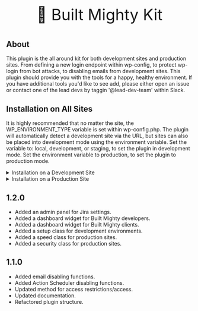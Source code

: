 <p align="center" style="font-size:42px !important;">🚀 Built Mighty Kit</p>

## About
This plugin is the all around kit for both development sites and production sites. From defining a new login endpoint within wp-config, to protect wp-login from bot attacks, to disabling emails from development sites. This plugin should provide you with the tools for a happy, healthy environment. If you have additional tools you'd like to see add, please either open an issue or contact one of the lead devs by taggin '@lead-dev-team' within Slack.

## Installation on All Sites
It is highly recommended that no matter the site, the WP_ENVIRONMENT_TYPE variable is set within wp-config.php. The plugin will automatically detect a development site via the URL, but sites can also be placed into development mode using the environment variable. Set the variable to: local, development, or staging, to set the plugin in development mode. Set the environment variable to production, to set the plugin to production mode.

<details>
  <summary>Installation on a Development Site</summary>
  
  ### What is a development site?
  Development sites are detected automatically by the plugin, by parsing whether or not the URL is a builtmighty.com or mightyrhino.net URL. Development sites can also be defined by setting WP_ENVIRONMENT_TYPE to either: local, development, or staging.

  If a development site is detected, the following takes place:

  1. On activation:
     * Disables external connections via WP_HTTP_BLOCK_EXTERNAL.
     * Disables indexing for SEO purposes.
     * Disables bad plugins within development environments.
     * Updates customer emails from user@email.com to user.RANDOMSTRING@builtmighty.com.
  2. While running, the plugin does the following:
     * Adds a dashboard development widget with: server data, GitHub repo data, as well as a list of any disabled plugins.
     * Disables the Action Scheduler.
     * Disables emails by setting the 'to' address to developers@builtmighty.com.
     * Disables access to the default WordPress admin when `BUILT_ENDPOINT` is set. Example: `define( 'BUILT_ENDPOINT', 'access' );`.
     * Disables access to WordPress, for non-logged in users when `BUILT_ACCESS` is set to true. Example: `define( 'BUILT_ACCESS', true );`.

  The plugin also does some other items, which it also does on production sites as well.

</details>

<details>
  <summary>Installation on a Production Site</summary>
  
  ### What is a production site?
  Production sites are any live, on the web, available sites for customers. For production sites, the plugin does the following:

  1. Access:
     * Disables access to the default WordPress admin when `BUILT_ENDPOINT` is set. Example: `define( 'BUILT_ENDPOINT', 'access' );`.
  2. While running, the plugin does the following:
     * Adds a dashboard development widget for Built Mighty developers with: server data, GitHub repo data, as well as a list of any disabled plugins.
     * Adds a notification warning a user to not update a plugin or theme. It does allow the user to continue with updating, but it also allows them to back out and stop the update.
     * Adds a dashboard widget for Built Mighty clients with: a welcome message, a Jira issue creation form, project manager contact form, and GitHub repo data. 
     * Adds some security enhancements like: diables XML-RPC, removes WordPress version numbers, removes specific login errors, and removes user enumeration.
     * Adds some speed enhancements like: dequeues emojis, updates heartbeat timing, updates post revisions, changes action scheduler retention period, and removes junk dashboard widgets.
  
</details>

## 1.2.0

* Added an admin panel for Jira settings.
* Added a dashboard widget for Built Mighty developers.
* Added a dashboard widget for Built Mighty clients.
* Added a setup class for development environments.
* Added a speed class for production sites.
* Added a security class for production sites.


## 1.1.0

* Added email disabling functions.
* Added Action Scheduler disabling functions.
* Updated method for access restrictions/access.
* Updated documentation.
* Refactored plugin structure.